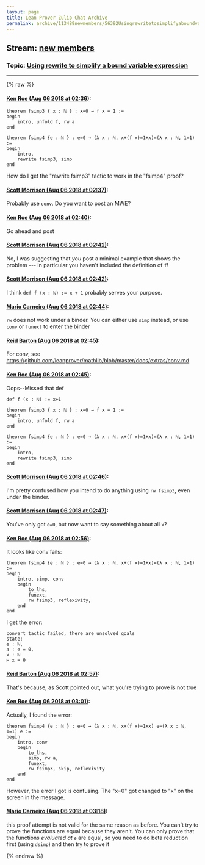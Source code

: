 ```yaml
---
layout: page
title: Lean Prover Zulip Chat Archive 
permalink: archive/113489newmembers/56392Usingrewritetosimplifyaboundvariableexpression.html
---
```


## Stream: [new members](index.html)
### Topic: [Using rewrite to simplify a bound variable expression](56392Usingrewritetosimplifyaboundvariableexpression.html)

---


{% raw %}
#### [ Ken Roe (Aug 06 2018 at 02:36)](https://leanprover.zulipchat.com/#narrow/stream/113489-new%20members/topic/Using%20rewrite%20to%20simplify%20a%20bound%20variable%20expression/near/130950190):
```lean
theorem fsimp3 { x : ℕ } : x=0 → f x = 1 :=
begin
    intro, unfold f, rw a
end

theorem fsimp4 {e : ℕ } : e=0 → (λ x : ℕ, x+(f x)=1+x)=(λ x : ℕ, 1=1) :=
begin
    intro,
    rewrite fsimp3, simp
end
```
How do I get the "rewrite fsimp3" tactic to work in the "fsimp4" proof?

#### [ Scott Morrison (Aug 06 2018 at 02:37)](https://leanprover.zulipchat.com/#narrow/stream/113489-new%20members/topic/Using%20rewrite%20to%20simplify%20a%20bound%20variable%20expression/near/130950208):
Probably use `conv`. Do you want to post an MWE?

#### [ Ken Roe (Aug 06 2018 at 02:40)](https://leanprover.zulipchat.com/#narrow/stream/113489-new%20members/topic/Using%20rewrite%20to%20simplify%20a%20bound%20variable%20expression/near/130950318):
Go ahead and post

#### [ Scott Morrison (Aug 06 2018 at 02:42)](https://leanprover.zulipchat.com/#narrow/stream/113489-new%20members/topic/Using%20rewrite%20to%20simplify%20a%20bound%20variable%20expression/near/130950372):
No, I was suggesting that _you_ post a minimal example that shows the problem --- in particular you haven't included the definition of `f`!

#### [ Scott Morrison (Aug 06 2018 at 02:42)](https://leanprover.zulipchat.com/#narrow/stream/113489-new%20members/topic/Using%20rewrite%20to%20simplify%20a%20bound%20variable%20expression/near/130950374):
I think `def f (x : ℕ) := x + 1` probably serves your purpose.

#### [ Mario Carneiro (Aug 06 2018 at 02:44)](https://leanprover.zulipchat.com/#narrow/stream/113489-new%20members/topic/Using%20rewrite%20to%20simplify%20a%20bound%20variable%20expression/near/130950425):
`rw` does not work under a binder. You can either use `simp` instead, or use `conv` or `funext` to enter the binder

#### [ Reid Barton (Aug 06 2018 at 02:45)](https://leanprover.zulipchat.com/#narrow/stream/113489-new%20members/topic/Using%20rewrite%20to%20simplify%20a%20bound%20variable%20expression/near/130950432):
For conv, see https://github.com/leanprover/mathlib/blob/master/docs/extras/conv.md

#### [ Ken Roe (Aug 06 2018 at 02:45)](https://leanprover.zulipchat.com/#narrow/stream/113489-new%20members/topic/Using%20rewrite%20to%20simplify%20a%20bound%20variable%20expression/near/130950433):
Oops--Missed that def
```lean
def f (x : ℕ) := x+1

theorem fsimp3 { x : ℕ } : x=0 → f x = 1 :=
begin
    intro, unfold f, rw a
end

theorem fsimp4 {e : ℕ } : e=0 → (λ x : ℕ, x+(f x)=1+x)=(λ x : ℕ, 1=1) :=
begin
    intro,
    rewrite fsimp3, simp
end
```

#### [ Scott Morrison (Aug 06 2018 at 02:46)](https://leanprover.zulipchat.com/#narrow/stream/113489-new%20members/topic/Using%20rewrite%20to%20simplify%20a%20bound%20variable%20expression/near/130950482):
I'm pretty confused how you intend to do anything using `rw fsimp3`, even under the binder.

#### [ Scott Morrison (Aug 06 2018 at 02:47)](https://leanprover.zulipchat.com/#narrow/stream/113489-new%20members/topic/Using%20rewrite%20to%20simplify%20a%20bound%20variable%20expression/near/130950491):
You've only got `e=0`, but now want to say something about all `x`?

#### [ Ken Roe (Aug 06 2018 at 02:56)](https://leanprover.zulipchat.com/#narrow/stream/113489-new%20members/topic/Using%20rewrite%20to%20simplify%20a%20bound%20variable%20expression/near/130950780):
It looks like conv fails:
```lean
theorem fsimp4 {e : ℕ } : e=0 → (λ x : ℕ, x+(f x)=1+x)=(λ x : ℕ, 1=1) :=
begin
    intro, simp, conv
    begin
        to_lhs,
        funext,
        rw fsimp3, reflexivity,
    end
end
```
I get the error:
```lean
convert tactic failed, there are unsolved goals
state:
e : ℕ,
a : e = 0,
x : ℕ
⊢ x = 0
```

#### [ Reid Barton (Aug 06 2018 at 02:57)](https://leanprover.zulipchat.com/#narrow/stream/113489-new%20members/topic/Using%20rewrite%20to%20simplify%20a%20bound%20variable%20expression/near/130950786):
That's because, as Scott pointed out, what you're trying to prove is not true

#### [ Ken Roe (Aug 06 2018 at 03:01)](https://leanprover.zulipchat.com/#narrow/stream/113489-new%20members/topic/Using%20rewrite%20to%20simplify%20a%20bound%20variable%20expression/near/130950908):
Actually, I found the error:
```lean
theorem fsimp4 {e : ℕ } : e=0 → (λ x : ℕ, x+(f x)=1+x) e=(λ x : ℕ, 1=1) e :=
begin
    intro, conv
    begin
        to_lhs,
        simp, rw a,
        funext,
        rw fsimp3, skip, reflexivity
    end
end
```
However, the error I got is confusing.  The "x=0" got changed to "x" on the screen in the message.

#### [ Mario Carneiro (Aug 06 2018 at 03:18)](https://leanprover.zulipchat.com/#narrow/stream/113489-new%20members/topic/Using%20rewrite%20to%20simplify%20a%20bound%20variable%20expression/near/130951440):
this proof attempt is not valid for the same reason as before. You can't try to prove the functions are equal because they aren't. You can only prove that the functions *evaluated at `e`* are equal, so you need to do beta reduction first (using `dsimp`) and then try to prove it


{% endraw %}
